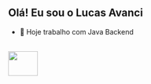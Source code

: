 ## Olá! Eu sou o Lucas Avanci

- 🔭 Hoje trabalho com Java Backend

<div style="display: inline_block"><br>
  <img align="center" height="50" width="60" src="https://cdn.jsdelivr.net/gh/devicons/devicon@latest/icons/java/java-original-wordmark.svg" />
  
</div>
